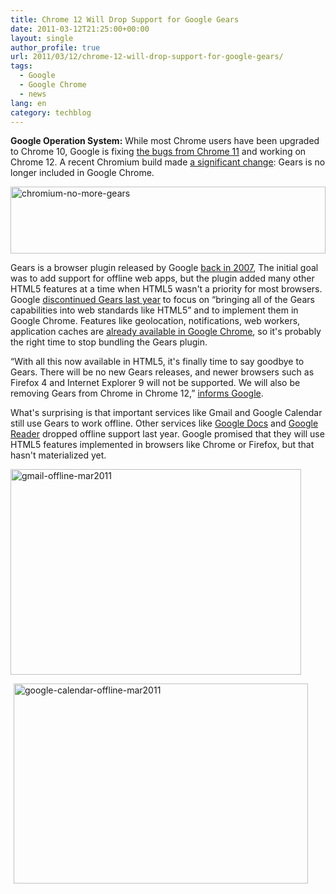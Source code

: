 ```yaml
---
title: Chrome 12 Will Drop Support for Google Gears
date: 2011-03-12T21:25:00+00:00
layout: single
author_profile: true
url: 2011/03/12/chrome-12-will-drop-support-for-google-gears/
tags:
  - Google
  - Google Chrome
  - news
lang: en
category: techblog
---
```

**Google Operation System:** While most Chrome users have been upgraded to Chrome 10, Google is fixing [the bugs from Chrome 11](http://googlechromereleases.blogspot.com/2011/03/dev-channel-update_10.html) and working on Chrome 12. A recent Chromium build made [a significant change](http://src.chromium.org/viewvc/chrome?view=rev&revision=77888): Gears is no longer included in Google Chrome.

[<img title="chromium-no-more-gears" border="0" alt="chromium-no-more-gears" src="http://lh6.ggpht.com/_vaUVXcmC3OI/TXvdiYqRWiI/AAAAAAAADq0/NYxVdUzxiow/chromium-no-more-gears_thumb%5B3%5D.png?imgmax=800" width="504" height="107" />](http://lh3.ggpht.com/_vaUVXcmC3OI/TXvdguF94BI/AAAAAAAADqw/ri2kQOiYpO8/s1600-h/chromium-no-more-gears%5B5%5D.png)

Gears is a browser plugin released by Google [back in 2007](http://googleblog.blogspot.com/2007/05/29-hours-of-code.html), The initial goal was to add support for offline web apps, but the plugin added many other HTML5 features at a time when HTML5 wasn't a priority for most browsers. Google [discontinued Gears last year](http://gearsblog.blogspot.com/2010/02/hello-html5.html) to focus on &#8220;bringing all of the Gears capabilities into web standards like HTML5&#8221; and to implement them in Google Chrome. Features like geolocation, notifications, web workers, application caches are [already available in Google Chrome](http://gearsblog.blogspot.com/2011/03/stopping-gears.html), so it's probably the right time to stop bundling the Gears plugin.

&#8220;With all this now available in HTML5, it's finally time to say goodbye to Gears. There will be no new Gears releases, and newer browsers such as Firefox 4 and Internet Explorer 9 will not be supported. We will also be removing Gears from Chrome in Chrome 12,&#8221; [informs Google](http://gearsblog.blogspot.com/2011/03/stopping-gears.html).

What's surprising is that important services like Gmail and Google Calendar still use Gears to work offline. Other services like [Google Docs](http://googledocs.blogspot.com/2010/04/new-google-docs.html) and [Google Reader](http://googlereader.blogspot.com/2010/05/spring-cleaning-comments-offline-and.html) dropped offline support last year. Google promised that they will use HTML5 features implemented in browsers like Chrome or Firefox, but that hasn't materialized yet. 

[<img title="gmail-offline-mar2011" border="0" alt="gmail-offline-mar2011" src="http://lh6.ggpht.com/_vaUVXcmC3OI/TXvdlgYciSI/AAAAAAAADq8/sghQo4_Z6CA/gmail-offline-mar2011_thumb%5B4%5D.png?imgmax=800" width="465" height="329" />](http://lh5.ggpht.com/_vaUVXcmC3OI/TXvdj6ta1OI/AAAAAAAADq4/XSPjcGJ1few/s1600-h/gmail-offline-mar2011%5B6%5D.png) 

<img alt="" src="https://blogger.googleusercontent.com/tracker/18157064-1296382169766081449?l=googlesystem.blogspot.com" width="1" height="1" /> [<img title="google-calendar-offline-mar2011" border="0" alt="google-calendar-offline-mar2011" src="http://lh3.ggpht.com/_vaUVXcmC3OI/TXvdo9ZsQlI/AAAAAAAADrE/L-Xc0kdb4wg/google-calendar-offline-mar2011_thumb%5B2%5D.png?imgmax=800" width="471" height="320" />](http://lh5.ggpht.com/_vaUVXcmC3OI/TXvdnCB18jI/AAAAAAAADrA/7V6-I5xckuY/s1600-h/google-calendar-offline-mar2011%5B4%5D.png)
